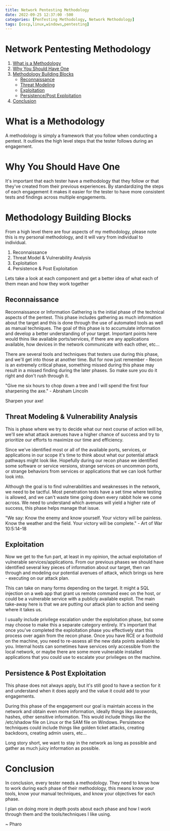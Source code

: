 ```yaml
---
title: Network Pentesting Methodology
date: 2022-09-25 12:37:00 -500 
categories: [PenTesting Methodology, Network Methodology]
tags: [oscp,linux,windows,pentesting]
---
```


# Network Pentesting Methodology

1. [What is a Methodology](#what-is-a-methodology)
2. [Why You Should Have One](#why-you-should-have-one)
3. [Methodology Building Blocks](#methodology-building-blocks)
    - [Reconnaissance](#reconnaissance)
    - [Threat Modeling](#threat-modeling--vulnerability-analysis)
    - [Exploitation](#exploitation)
    - [Persistence/Post Exploitation](#persistence--post-exploitation)
4. [Conclusion](#conclusion)

# What is a Methodology
A methodology is simply a framework that you follow when conducting a pentest. It outlines the high level steps that the tester follows during an engagement.

# Why You Should Have One
It's important that each tester have a methodology that they follow or that they've created from their previous experiences. By standardizing the steps of each engagement it makes it easier for the tester to have more consistent tests and findings across multiple engagements.

# Methodology Building Blocks
From a high level there are four aspects of my methodology, please note this is my personal methodology, and it will vary from individual to individual. 

1. Reconnaissance
2. Threat Model & Vulnerability Analysis
3. Exploitation
4. Persistence & Post Exploitation

Lets take a look at each component and get a better idea of what each of them mean and how they work together

## Reconnaissance
Reconnaissance or Information Gathering is the initial phase of the technical aspects of the pentest. This phase includes gathering as much information about the target and this is done through the use of automated tools as well as manual techniques. The goal of this phase is to accumulate information and develop a better understanding of your target. Important points here would thins like available ports/services, if there are any applications available, how devices in the network communicate with each other, etc...

There are several tools and techniques that testers use during this phase, and we'll get into those at another time. But for now just remember - Recon is an extremely critical phase, something missed during this phase may result in a missed finding during the later phases. So make sure you do it right and don't rush through it. 

"Give me six hours to chop down a tree and I will spend the first four sharpening the axe." - Abraham Lincoln

Sharpen your axe!

## Threat Modeling & Vulnerability Analysis
This is phase where we try to decide what our next course of action will be, we'll see what attack avenues have a higher chance of success and try to prioritize our efforts to maximize our time and efficiency.

Since we've identified most or all of the available ports, services, or applications in our scope it's time to think about what our potential attack pathways might look like. Hopefully during our recon phase we identified some software or service versions, strange services on uncommon ports, or strange behaviors from services or applications that we can look further look into.

Although the goal is to find vulnerabilities and weaknesses in the network, we need to be tactful. Most penetration tests have a set time where testing is allowed, and we can't waste time going down every rabbit hole we come across. We need to understand which avenues will yield a higher rate of success, this phase helps manage that issue.

"We say:
Know the enemy and know yourself.
Your victory will be painless.
Know the weather and the field.
Your victory will be complete." - Art of War 10:5:14–18

## Exploitation
Now we get to the fun part, at least in my opinion, the actual exploitation of vulnerable services/applications. From our previous phases we should have identified several key pieces of information about our target, then ran through and modeling our potential avenues of attack, which brings us here - executing on our attack plan.

This can take on many forms depending on the target. It might a SQL injection on a web app that grant us remote command exec on the host, or could be a vulnerable service with a publicly available exploit. The main take-away here is that we are putting our attack plan to action and seeing where it takes us.

I usually include privilege escalation under the exploitation phase, but some may choose to make this a separate category entirely. It's important that once you've completed the exploitation phase you effectively start this process over again from the recon phase. Once you have RCE or a foothold on the machine, you need to re-assess all the new data points available to you. Internal hosts can sometimes have services only accessible from the local network, or maybe there are some more vulnerable installed applications that you could use to escalate your privileges on the machine. 

## Persistence & Post Exploitation
This phase does not always apply, but it's still good to have a section for it and understand when it does apply and the value it could add to your engagements. 

During this phase of the engagement our goal is maintain access in the network and obtain even more information, ideally things like passwords, hashes, other sensitive information. This would include things like the /etc/shadow file on Linux or the SAM file on Windows. Persistence techniques could include things like golden ticket attacks, creating backdoors, creating admin users, etc...

Long story short, we want to stay in the network as long as possible and gather as much juicy information as possible.

# Conclusion

In conclusion, every tester needs a methodology. They need to know how to work during each phase of their methodology, this means know your tools, know your manual techniques, and know your objectives for each phase.

I plan on doing more in depth posts about each phase and how I work through them and the tools/techniques I like using.

~ Pharo